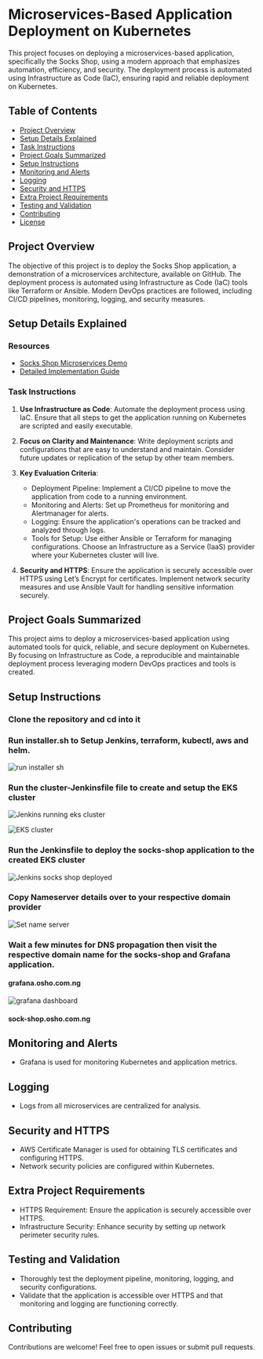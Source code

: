 # Microservices-Based Application Deployment on Kubernetes

This project focuses on deploying a microservices-based application, specifically the Socks Shop, using a modern approach that emphasizes automation, efficiency, and security. The deployment process is automated using Infrastructure as Code (IaC), ensuring rapid and reliable deployment on Kubernetes.

## Table of Contents

- [Project Overview](#project-overview)
- [Setup Details Explained](#setup-details-explained)
- [Task Instructions](#task-instructions)
- [Project Goals Summarized](#project-goals-summarized)
- [Setup Instructions](#setup-instructions)
- [Monitoring and Alerts](#monitoring-and-alerts)
- [Logging](#logging)
- [Security and HTTPS](#security-and-https)
- [Extra Project Requirements](#extra-project-requirements)
- [Testing and Validation](#testing-and-validation)
- [Contributing](#contributing)
- [License](#license)

## Project Overview

The objective of this project is to deploy the Socks Shop application, a demonstration of a microservices architecture, available on GitHub. The deployment process is automated using Infrastructure as Code (IaC) tools like Terraform or Ansible. Modern DevOps practices are followed, including CI/CD pipelines, monitoring, logging, and security measures.

## Setup Details Explained

### Resources

- [Socks Shop Microservices Demo](https://github.com/microservices-demo/microservices-demo.github.io)
- [Detailed Implementation Guide](https://github.com/microservices-demo/microservices-demo/tree/master)

### Task Instructions

1. **Use Infrastructure as Code**: Automate the deployment process using IaC. Ensure that all steps to get the application running on Kubernetes are scripted and easily executable.
   
2. **Focus on Clarity and Maintenance**: Write deployment scripts and configurations that are easy to understand and maintain. Consider future updates or replication of the setup by other team members.

3. **Key Evaluation Criteria**:
   - Deployment Pipeline: Implement a CI/CD pipeline to move the application from code to a running environment.
   - Monitoring and Alerts: Set up Prometheus for monitoring and Alertmanager for alerts.
   - Logging: Ensure the application's operations can be tracked and analyzed through logs.
   - Tools for Setup: Use either Ansible or Terraform for managing configurations. Choose an Infrastructure as a Service (IaaS) provider where your Kubernetes cluster will live.

4. **Security and HTTPS**: Ensure the application is securely accessible over HTTPS using Let’s Encrypt for certificates. Implement network security measures and use Ansible Vault for handling sensitive information securely.

## Project Goals Summarized

This project aims to deploy a microservices-based application using automated tools for quick, reliable, and secure deployment on Kubernetes. By focusing on Infrastructure as Code, a reproducible and maintainable deployment process leveraging modern DevOps practices and tools is created.

## Setup Instructions
### Clone the repository and cd into it

### Run installer.sh to Setup Jenkins, terraform, kubectl, aws and helm.
![run installer sh](1.png)

### Run the cluster-Jenkinsfile file to create and setup the EKS cluster
![Jenkins running eks cluster](2.png)

![EKS cluster](3.png)

### Run the Jenkinsfile to deploy the socks-shop application to the created EKS cluster
![Jenkins socks shop deployed](4.png)

### Copy Nameserver details over to your respective domain provider
![Set name server](5.png)

### Wait a few minutes for DNS propagation then visit the respective domain name for the socks-shop and Grafana application.
#### grafana.osho.com.ng
![grafana dashboard](6.png)

#### sock-shop.osho.com.ng

## Monitoring and Alerts

- Grafana is used for monitoring Kubernetes and application metrics.

## Logging

- Logs from all microservices are centralized for analysis.

## Security and HTTPS

- AWS Certificate Manager is used for obtaining TLS certificates and configuring HTTPS.
- Network security policies are configured within Kubernetes.

## Extra Project Requirements

- HTTPS Requirement: Ensure the application is securely accessible over HTTPS.
- Infrastructure Security: Enhance security by setting up network perimeter security rules.

## Testing and Validation

- Thoroughly test the deployment pipeline, monitoring, logging, and security configurations.
- Validate that the application is accessible over HTTPS and that monitoring and logging are functioning correctly.

## Contributing

Contributions are welcome! Feel free to open issues or submit pull requests.

